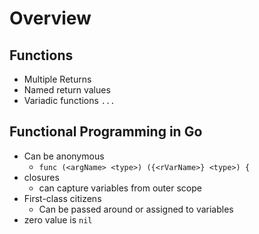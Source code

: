 # Overview

## Functions

- Multiple Returns
- Named return values
- Variadic functions `...`

## Functional Programming in Go

- Can be anonymous
  - `func (<argName> <type>) ({<rVarName>} <type>) {`
- closures
  - can capture variables from outer scope
- First-class citizens
  - Can be passed around or assigned to variables
- zero value is `nil`
